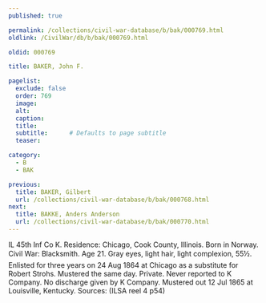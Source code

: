```yaml
---
published: true

permalink: /collections/civil-war-database/b/bak/000769.html
oldlink: /CivilWar/db/b/bak/000769.html

oldid: 000769

title: BAKER, John F.

pagelist:
  exclude: false
  order: 769
  image: 
  alt:
  caption:
  title:
  subtitle:      # Defaults to page subtitle
  teaser:

category: 
  - B 
  - BAK

previous:
  title: BAKER, Gilbert
  url: /collections/civil-war-database/b/bak/000768.html  
next:
  title: BAKKE, Anders Anderson
  url: /collections/civil-war-database/b/bak/000770.html   
---
```

IL 45th Inf Co K. Residence: Chicago, Cook County, Illinois. Born in Norway. Civil War: Blacksmith. Age 21. Gray eyes, light hair, light complexion, 5&#146;5&frac12;&#148;. Enlisted for three years on 24 Aug 1864 at Chicago as a substitute for Robert Strohs. Mustered the same day. Private. Never reported to K Company. No discharge given by K Company. Mustered out 12 Jul 1865 at Louisville, Kentucky. Sources: (ILSA reel 4 p54)